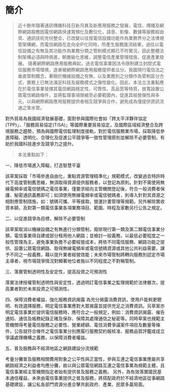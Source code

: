# 簡介

> 近十餘年隨著通訊傳播科技日新月異及新應用服務之發展，電信、傳播及網際網路服務因電信網路快速寬頻化及數位化，語音、影像、數據等服務經由資、通訊技術充份整合，已改變以往按電信設備功能作為業務界分之法律規管架構網，而電信網路在走向全IP化同時，所產生服務匯流結果，過往以電信設備之有無及其功能作為業務分類之管制模式顯已不符實況，因此整體法制架構必須與時俱進，朝層級化思維，調整電信產業管理措施，促進產業發展。
隨著網際網路應用服務興起，過去電信事業因法令限制建立封閉式電信服務市場環境，逐漸被網際網路應用服務提供者瓜分。我國現行電信法之垂直管制概念，著眼於機線設備之有無，以及業務別之分類作為管制區分方式，實務上已無法滿足科技及服務模式之彈性變化。因此，本法立法重點應在於電信事業發揮其電信網路穩定性、可靠性、高品質等特質，放寬設置公眾電信網路條件，並將監理事項限縮至必要範圍內，促進其經營彈性與多元，以與網際網路應用服務提供者相互競爭與合作，避免成為僅提供資訊流通之笨水管。

對外貿易為我國經濟發展基礎，面對參與國際社會如「跨太平洋夥伴協定(TPP)」、「服務貿易協定(TiSA)」等國際重要貿易協定，及國際區域經濟整合及跨境服務之趨勢，預為與國際電信監理制度接軌，對於電信服務業市場，採取降低參進障礙、透明化、合理化及促進公平競爭等一致性管理原則並解除不必要管制，有助於我國科技進步及競爭力之提升。

> 本法重點如下：

一、降低市場進入障礙，打造智慧平臺

該草案採取「市場參進自由化，重點資源管理精準化」規範模式，改變過去特許時代下高度管制舊思維，無須取得資源提供服務者，以登記為原則。針對不需使用無線電頻率或電信號碼之電信事業，僅要求經向主管機關登記後，符合一般消費者保護、秘密通訊義務即可；如須使用無線電頻率或電信號碼者，則導入針對其資源之相對應管制措施，如：號碼可攜、平等接取、營運計畫管理等規範。另外解除實收資本額，及對第一類電信事業各項業務項目、範圍、時程及家數另行公告之規定。

二、以促進競爭為目標，解除不必要管制

該草案取消以機線設備之有無進行分類管制，廢除現行第一類及第二類電信事業分類，電信事業得自建或部分租用他人網路；並檢討一般義務，以最低必要程度之一般性管理為主，避免事業負擔不必要經營成本，將依不同電信服務、網路功能之提供、設置公眾電信網路、取得無線電頻率或電信號碼資源或其他公共利益需要，課予不同之一般義務，藉以提升業者經營效能；未來市場管制將轉向服務別認定市場主導者，視市場競爭情況對顯著地位者施以不同程度之不對稱管制。

三、落實管制透明性及安定性，提高投資之可預測性

落實法律授權管制透明性與安定性，透過明訂電信事業之監理規範於法律層次，提高業者對於未來投資之可預測性。

四、保障消費者權益，強化服務資訊揭露
為充分揭露消費資訊，使用戶能夠更聰明、有效選擇服務，明定電信事業應對大眾揭露並提供充足之消費資訊。另草案亦明定電信事業於提供電信服務時，應符合之一般規定，例如：消費資訊揭露、催告通知、通信及帳務紀錄正確及保存、保障其處理通信之秘密等。同時草案也規範主管機關得考量電信服務之必要性、營業總額、電信消費爭議案件項目及數量等條件，公告就符合條件之電信事業分別應履行服務契約報核准、服務品質評鑑或成立爭議處理機構之義務，以保障消費者權益。

五、普及服務與不經濟地區之網路建設分流規範 

考量分攤普及服務相關費用對象之公平性與正當性，參與互連之電信事業應屬共享網路經濟之利益者均應分攤，故以與公眾電信網路互連之電信事業為規範主體，且電信事業經主管機關指定者始有提供普及服務之義務。
另外，為有效落實國民基本通信權益，未來由電信事業提供之普及服務，將搭配政府於不經濟地區從事網路基礎建設，讓公私各部門資源分進合擊共創政府、產業、民眾多贏局面。
